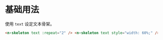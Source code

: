 # 基础用法

使用 `text` 设定文本骨架。

```html
<n-skeleton text :repeat="2" /> <n-skeleton text style="width: 60%;" />
```
